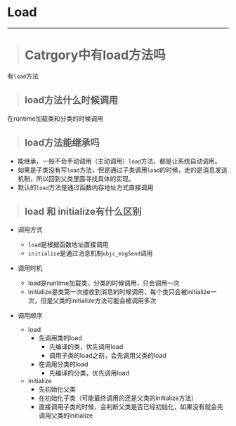 # Load

---

> # Catrgory中有load方法吗

有`load`方法

> ## load方法什么时候调用

在runtime加载类和分类的时候调用

> ## load方法能继承吗

* 能继承，一般不会手动调用（主动调用）`load`方法，都是让系统自动调用。
* 如果是子类没有写`load`方法，但是通过子类调用`load`的时候，走的是消息发送机制，所以回到父类里面寻找具体的实现。
* 默认的`load`方法是通过函数内存地址方式直接调用

> ## load 和 initialize有什么区别

* 调用方式

  * `load`是根据函数地址直接调用
  * `initialize`是通过消息机制`objc_msgSend`调用

* 调用时机

  * load是runtime加载类，分类的时候调用，只会调用一次
  * initialize是类第一次接收到消息的时候调用，每个类只会被initialize一次，但是父类的initialize方法可能会被调用多次

* 调用顺序

  * load
    * 先调用类的load
      * 先编译的类，优先调用load
      * 调用子类的load之前，会先调用父类的load
    * 在调用分类的load
      * 先编译的分类，优先调用load
  * initialize
    * 先初始化父类
    * 在初始化子类（可能最终调用的还是父类的initialize方法）
    * 直接调用子类的时候，会判断父类是否已经初始化，如果没有就会先调用父类的initialize



